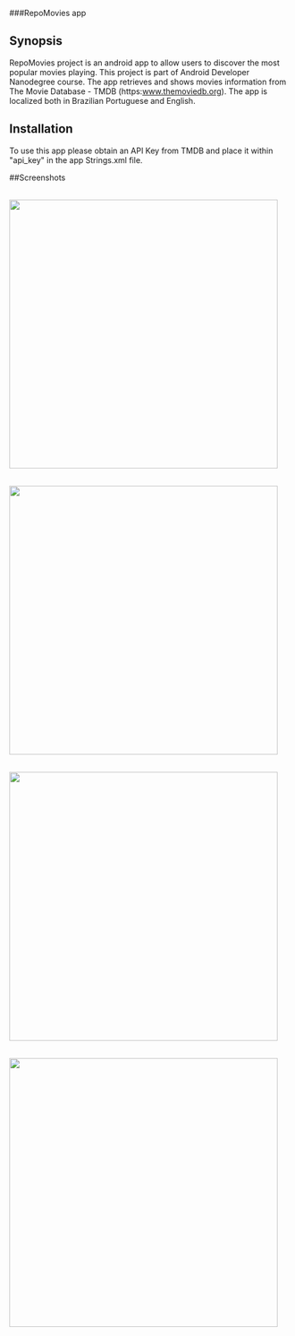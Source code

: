 ###RepoMovies app

## Synopsis

RepoMovies project is an android app to allow users to discover the most popular movies playing. This project is part of Android Developer Nanodegree course. The app retrieves and shows movies information from The Movie Database - TMDB (https:www.themoviedb.org). The app is localized both in Brazilian Portuguese and English.

## Installation

To use this app please obtain an API Key from TMDB and place it within "api_key" in the app Strings.xml file.

##Screenshots

<br><img src="/screenshots/MainScreen.png" width="480">

<br><img src="/screenshots/DetailScreen.png" width="480">

<br><img src="/screenshots/ColapsedDetailScreen.png" width="480">

<br><img src="/screenshots/PreferenceScreen.png" width="480">